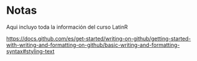 # Notas
Aqui incluyo toda la información del curso LatinR 

https://docs.github.com/es/get-started/writing-on-github/getting-started-with-writing-and-formatting-on-github/basic-writing-and-formatting-syntax#styling-text

